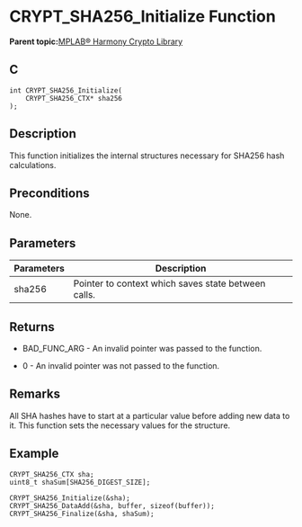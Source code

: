 # CRYPT\_SHA256\_Initialize Function

**Parent topic:**[MPLAB® Harmony Crypto Library](GUID-20F7C343-23D4-42D9-B8C2-A97D4D0EE5CD.md)

## C

```
int CRYPT_SHA256_Initialize(
    CRYPT_SHA256_CTX* sha256
);
```

## Description

This function initializes the internal structures necessary for SHA256 hash calculations.

## Preconditions

None.

## Parameters

|Parameters|Description|
|----------|-----------|
|sha256|Pointer to context which saves state between calls.|

## Returns

-   BAD\_FUNC\_ARG - An invalid pointer was passed to the function.

-   0 - An invalid pointer was not passed to the function.


## Remarks

All SHA hashes have to start at a particular value before adding new data to it. This function sets the necessary values for the structure.

## Example

```
CRYPT_SHA256_CTX sha;
uint8_t shaSum[SHA256_DIGEST_SIZE];

CRYPT_SHA256_Initialize(&sha);
CRYPT_SHA256_DataAdd(&sha, buffer, sizeof(buffer));
CRYPT_SHA256_Finalize(&sha, shaSum);
```

